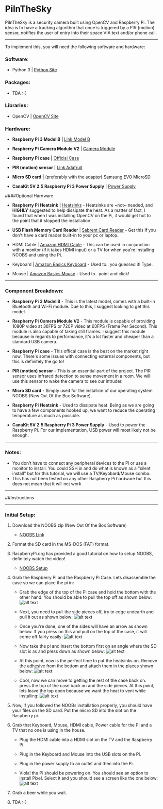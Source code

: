 # PiInTheSky

PiInTheSky is a security camera built using OpenCV and Raspberry Pi. The idea is to have a tracking algorithm that once is triggered by a PIR 
(motion) sensor, notifies the user of entry into their space VIA text and/or phone call.

---

To implement this, you will need the following software and hardware:

### Software:
- Python 3 | [Python Site](https://www.python.org/downloads/)

### Packages:
- TBA :-)

### Libraries:
- OpenCV | [OpenCV Site](http://opencv.org/)

### Hardware:
- **Raspberry Pi 3 Model B** | [Link Model B ](https://www.amazon.com/gp/product/B01CD5VC92/ref=oh_aui_detailpage_o03_s00?ie=UTF8&psc=1)

- **Raspberry Pi Camera Module V2** | [Camera Module](https://www.amazon.com/gp/product/B01ER2SKFS/ref=oh_aui_detailpage_o03_s00?ie=UTF8&psc=1)

- **Raspberry Pi case** | [Official Case](https://www.amazon.com/gp/product/B01F1PSFY6/ref=oh_aui_detailpage_o03_s00?ie=UTF8&psc=1)

- **PIR (motion) sensor** | [Link Adafruit](https://www.adafruit.com/products/189)

- **Micro SD card** | (preferably with the adapter) [Samsung EVO MicroSD](https://www.amazon.com/gp/product/B00IVPU786/ref=oh_aui_detailpage_o03_s00?ie=UTF8&psc=1)

- **CanaKit 5V 2.5 Raspberry Pi 3 Power Supply** | [Power Supply](https://www.amazon.com/gp/product/B00MARDJZ4/ref=oh_aui_detailpage_o03_s01?ie=UTF8&psc=1)

####Optional Hardware
- **Raspberry Pi Heatsink** | [Heatsinks](https://www.amazon.com/gp/product/B00HPQGTI4/ref=oh_aui_detailpage_o03_s01?ie=UTF8&psc=1) - Heatsinks are ~not~ needed, and **HIGHLY** suggested to help dissipate the heat. As a matter of fact, I found that when I was installing OpenCV on the Pi, it would get hot to the point that it stopped the installation. 

- **USB Flash Memory Card Reader** | [Sabrent Card Reader](https://www.amazon.com/Sabrent-SuperSpeed-Windows-Certain-Android/dp/B00OJ5WBUE/ref=sr_1_4?s=pc&ie=UTF8&qid=1475681982&sr=1-4&keywords=sd%2Bcard%2Breader&th=1) - Get this if you don't have a card reader built-in to your pc or laptop.

- HDMI Cable | [Amazon HDMI Cable](https://www.amazon.com/AmazonBasics-High-Speed-HDMI-Cable-Standard/dp/B014I8SSD0/ref=sr_1_3?ie=UTF8&qid=1476410577&sr=8-3&keywords=hdmi%2Bcable&th=1) - This can be used in conjunction with a monitor (if it takes HDMI input) or a TV for when you're installing NOOBS and using the Pi.

- Keyboard | [Amazon Basics Keyboard](https://www.amazon.com/AmazonBasics-KU-0833-Wired-Keyboard/dp/B005EOWBHC/ref=sr_1_3?ie=UTF8&qid=1476410680&sr=8-3&keywords=keyboard) - Used to.. you guessed it! Type.

- Mouse | [Amazon Basics Mouse](https://www.amazon.com/AmazonBasics-3-Button-Wired-Mouse-Black/dp/B005EJH6RW/ref=sr_1_2?ie=UTF8&qid=1476410734&sr=8-2&keywords=mouse) - Used to.. point and click!

---

### Component Breakdown:
- **Raspberry Pi 3 Model B** - This is the latest model, comes with a built-in Bluetooth and Wi-Fi module. Due to this, I suggest looking to get this model.

- **Raspberry Pi Camera Module V2** - This module is capable of providing 1080P video at 30FPS or 720P video at 60FPS (Frame Per Second). This module is also capable of taking still frames. I suggest this module because in regards to performance, it's a lot faster and cheaper than a standard USB camera.

- **Raspberry Pi case** - This offical case is the best on the market right now. There's some issues with connecting external components, but this is definitely the go to!

- **PIR (motion) sensor** - This is an essential part of the project. The PIR sensor uses infrared detection to sense movement in a room. We will use this sensor to wake the camera to see our intruder.

- **Micro SD card** - Simply used for the installion of our operating system NOOBS (New Out Of the Box Software).

- **Raspberry Pi Heatsink** - Used to dissipate heat. Being as we are going to have a few components hooked up, we want to reduce the operating temperature as much as possible.

- **CanaKit 5V 2.5 Raspberry Pi 3 Power Supply** - Used to power the Raspberry Pi. For our implementation, USB power will most likely not be enough.

---

### Notes:


- You don't have to connect any peripheral devices to the PI or use a monitor to install. You could SSH in and do what is known as a "silent install" but for this tutorial, we will use a TV/Keyobard/Mouse combo.
- This has not been tested on any other Raspberry Pi hardware but this does not mean that it will not work

---

##Instructions

---
### Initial Setup:

1. Download the NOOBS zip (New Out Of the Box Software)
    - [NOOBS Link](https://www.raspberrypi.org/downloads/noobs/)


2. Format the SD card in the MS-DOS (FAT) format.


3. RaspberryPi.org has provided a good tutorial on how to setup NOOBS, definitely watch the video! 
    - [NOOBS Setup](https://www.raspberrypi.org/help/videos/)


4. Grab the Raspberry Pi and the Raspberry Pi Case. Lets disassemble the case so we can place the pi in:
    - Grab the edge of the top of the Pi case and hold the bottom with the other hand. You should be able to pull the top off as shown below:
    ![alt text](https://github.com/ariveralee/PiInTheSkyraw/blob/master/images/topoff.JPG "Taking the top off")


    - Next, you need to pull the side pieces off, try to edge undearth and pull it out as shown below:
    ![alt text](https://github.com/ariveralee/PiInTheSkyraw/blob/master/images/sidepiece.JPG "Taking the side off")


    - Once you're done, one of the sides will have an arrow as shown below. If you press on this and pull on the top of the case, it will come off fairly easily:
    ![alt text](https://github.com/ariveralee/PiInTheSkyraw/blob/master/images/thearrow.JPG "separating the pieces")


    - Now take the pi and insert the bottom first on an angle where the SD slot is as and press down as shown below:
    ![alt text](https://github.com/ariveralee/PiInTheSkyraw/blob/master/images/insertpi.JPG "Placing the pi")


    - At this point, now is the perfect time to put the heatsinks on. Remove the adhesive from the bottom and attach them in the places shown below:
    ![alt text](https://github.com/ariveralee/PiInTheSkyraw/blob/master/images/heatsink.JPG "Placing heat sinks")

    - Cool, now we can move to getting the rest of the case back on. press the top of the case back on and the side pieces. At this point, lets leave the top open because we want the heat to vent while installing:
    ![alt text](https://github.com/ariveralee/PiInTheSkyraw/blob/master/images/assembled.JPG "Pi assembled")

5. Now, if you followed the NOOBs installation properly, you should have your files on the SD card. Put the micro SD into the slot on the Raspberry pi.


6. Grab that Keyboard, Mouse, HDMI cable, Power cable for the Pi and a TV that no one is using in the house.
    - Plug the HDMI cable into a HDMI slot on the TV and the Raspberry Pi.

    - Plug in the Keyboard and Mouse into the USB slots on the Pi.

    - Plug in the power supply to an outlet and then into the Pi.

    - Viola! the Pi should be powering on. You should see an option to install Pixel. Select it and you should see a screen like the one below:
    ![alt text](https://github.com/ariveralee/PiInTheSkyraw/blob/master/images/install.JPG "Installing Raspbian")


7. Grab a beer while you wait.

8. TBA :-)








